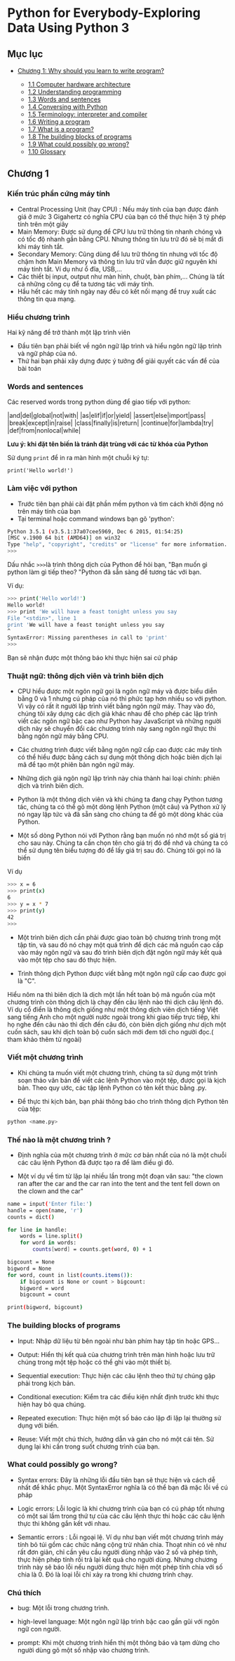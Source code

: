 # Python for Everybody-Exploring Data Using Python 3## Mục lục- [Chương 1: Why should you learn to write program?](#chuong1)		+ [1.1 Computer hardware architecture](#1.1)	+ [1.2 Understanding programming](#1.2)	+ [1.3 Words and sentences](#1.3)	+ [1.4 Conversing with Python](#1.4)	+ [1.5 Terminology: interpreter and compiler](#1.5)	+ [1.6 Writing a program](#1.6)	+ [1.7 What is a program?](#1.7)	+ [1.8 The building blocks of programs](#1.8)	+ [1.9 What could possibly go wrong?](#1.9)	+ [1.10 Glossary](#1.10)	<a name="chuong1"></a>	## Chương 1<a name="1.1"></a>### Kiến trúc phần cứng máy tính - Central Processing Unit (hay CPU) : Nếu máy tính của bạn được đánh giá ở mức 3 Gigahertz có nghĩa CPU của bạn có thể thực hiện 3 tỷ phép tính trên một giây - Main Memory: Được sử dụng để CPU lưu trữ thông tin nhanh chóng và có tốc độ nhanh gần bằng CPU. Nhưng thông tin lưu trữ đó sẽ bị mất đi khi máy tính tắt.- Secondary Memory: Cũng dùng để lưu trữ thông tin nhưng với tốc độ chậm hơn Main Memory và thông tin lưu trữ vẫn được giữ nguyên khi máy tính tắt. Ví dụ như ổ đĩa, USB,...- Các thiết bị input, output như màn hình, chuột, bàn phím,... Chúng là tất cả những công cụ để ta tương tác với máy tính.- Hầu hết các máy tính ngày nay đều có kết nối mạng để truy xuất các thông tin qua mạng.<a name="1.2"></a>### Hiểu chương trìnhHai kỹ năng để trở thành một lập trình viên - Đầu tiên bạn phải biết về ngôn ngữ lập trình và hiểu ngôn ngữ lập trình và ngữ pháp của nó.  - Thứ hai bạn phải xây dựng được ý tưởng để giải quyết các vấn để của bài toán<a name="1.3"></a>### Words and sentencesCác reserved words trong python dùng để giao tiếp với python:|and|del|global|not|with||as|elif|if|or|yield||assert|else|import|pass||break|except|in|raise||class|finally|is|return||continue|for|lambda|try||def|from|nonlocal|while|**Lưu ý: khi đặt tên biến là tránh đặt trùng với các từ khóa của Python**Sử dụng `print` để in ra màn hình một chuỗi ký tự:``print('Hello world!')``<a name="1.4"></a>### Làm việc với python- Trước tiên bạn phải cài đặt phần mềm python và tìm cách khởi động nó trên máy tính của bạn - Tại terminal hoặc command windows bạn gõ 'python':```shPython 3.5.1 (v3.5.1:37a07cee5969, Dec 6 2015, 01:54:25)[MSC v.1900 64 bit (AMD64)] on win32Type "help", "copyright", "credits" or "license" for more information.>>>```Dấu nhắc ``>>>``là trình thông dịch của Python để hỏi bạn, "Bạn muốn gì python làm gì tiếp theo? "Python đã sẵn sàng để tương tác với bạn. Ví dụ:```sh>>> print('Hello world!')Hello world!>>> print 'We will have a feast tonight unless you sayFile "<stdin>", line 1print 'We will have a feast tonight unless you say^SyntaxError: Missing parentheses in call to 'print'>>>```Bạn sẽ nhận được một thông báo khi thực hiện sai cứ pháp<a name="1.5"></a>### Thuật ngữ: thông dịch viên và trình biên dịch- CPU hiểu được một ngôn ngữ gọi là ngôn ngữ máy và được biểu diễn bằng 0 và 1 nhưng cú pháp của nó thì phức tạp hơn nhiều so với python. Vì vậy có rất ít người lập trình viết bằng ngôn ngữ máy. Thay vào đó, chúng tôi xây dựng các dịch giả khác nhau để cho phép các lập trình viết các ngôn ngữ bậc cao như Python hay JavaScript và những người dịch này sẽ chuyển đổi các chương trình này sang ngôn ngữ thực thi bằng ngôn ngữ máy bằng CPU.- Các chương trình được viết bằng ngôn ngữ cấp cao được các máy tính có thể hiểu được bằng cách sự dụng một thông dịch hoặc biên dịch lại mã để tạo một phiên bản ngôn ngữ máy.- Những dịch giả ngôn ngữ lập trình này chia thành hai loại chính: phiên dịch và trình biên dịch.- Python là một thông dịch viên và khi chúng ta đang chạy Python tương tác, chúng ta có thể gõ một dòng lệnh Python (một câu) và Python xử lý nó ngay lập tức và đã sẵn sàng cho chúng ta để gõ một dòng khác của Python.- Một số dòng Python nói với Python rằng bạn muốn nó nhớ một số giá trị cho sau này. Chúng ta cần chọn tên cho giá trị đó để nhớ và chúng ta có thể sử dụng tên biểu tượng đó để lấy giá trị sau đó. Chúng tôi gọi nó là biến Ví dụ ```sh>>> x = 6>>> print(x)6>>> y = x * 7>>> print(y)42>>>```- Một trình biên dịch cần phải được giao toàn bộ chương trình trong một tập tin, và sau đó nó chạy một quá trình để dịch các mã nguồn cao cấp vào máy ngôn ngữ và sau đó trình biên dịch đặt ngôn ngữ máy kết quả vào một tệp cho sau đó thực hiện.- Trình thông dịch Python được viết bằng một ngôn ngữ cấp cao được gọi là "C".Hiểu nôm na thì biên dịch là dịch một lần hết toàn bộ mã nguồn của một chương trình còn thông dịch là chạy đến câu lệnh nào thì dịch câu lệnh đó. Ví dụ cổ điển là thông dịch giống như một thông dịch viên dịch tiếng Việt sang tiếng Anh cho một người nước ngoài trong khi giao tiếp trực tiếp, khi họ nghe đến câu nào thì dịch đến câu đó, còn biên dịch giống như dịch một cuốn sách, sau khi dịch toàn bộ cuốn sách mới đem tới cho người đọc.( tham khảo thêm từ ngoài)<a name="1.6"></a>### Viết một chương trình- Khi chúng ta muốn viết một chương trình, chúng ta sử dụng một trình soạn thảo văn bản để viết các lệnh Python vào một tệp, được gọi là kịch bản. Theo quy ước, các tập lệnh Python có tên kết thúc bằng .py.- Để thực thi kịch bản, bạn phải thông báo cho trình thông dịch Python tên của tệp:```shpython <name.py>```<a name="1.7"></a>### Thế nào là một chương trình ?- Định nghĩa của một chương trình ở mức cơ bản nhất của nó là một chuỗi các câu lệnh Python đã được tạo ra để làm điều gì đó.- Một ví dụ về tìm từ lặp lại nhiều lần trong một đoạn văn sau: "the clown ran after the car and the car ran into the tent and the tent fell down on the clown and the car"```shname = input('Enter file:')handle = open(name, 'r')counts = dict()for line in handle:	words = line.split()	for word in words:		counts[word] = counts.get(word, 0) + 1bigcount = Nonebigword = Nonefor word, count in list(counts.items()):	if bigcount is None or count > bigcount:	bigword = word	bigcount = countprint(bigword, bigcount)```<a name="1.8"></a>### The building blocks of programs- Input: Nhập dữ liệu từ bên ngoài như bàn phím hay tập tin hoặc GPS...- Output: Hiển thị kết quả của chương trình trên màn hình hoặc lưu trữ chúng trong một tệp hoặc có thể ghi vào một thiết bị.- Sequential execution: Thực hiện các câu lệnh theo thứ tự chúng gặp phải trong kịch bản.- Conditional execution: Kiểm tra các điều kiện nhất định trước khi thực hiện hay bỏ qua chúng.- Repeated execution: Thực hiện một số báo cáo lặp đi lặp lại thường sử dụng với biến.- Reuse: Viết một chú thích, hướng dẫn và gán cho nó một cái tên. Sử dụng lại khi cần trong suốt chương trình của bạn. <a name="1.9"></a>### What could possibly go wrong?- Syntax errors: Đây là những lỗi đầu tiên bạn sẽ thực hiện và cách dễ nhất để khắc phục. Một SyntaxError nghĩa là có thể bạn đã mặc lỗi về cú pháp - Logic errors: Lỗi logic là khi chương trình của bạn có cú pháp tốt nhưng có một sai lầm trong thứ tự của các câu lệnh thực thi hoặc các câu lệnh thực thi không gắn kết với nhau.- Semantic errors : Lỗi ngoại lệ. Ví dụ như bạn viết một chương trình máy tính bỏ túi gồm các chức năng cộng trừ nhân chia. Thoạt nhìn có vẻ như rất đơn giản, chỉ cần yêu cầu người dùng nhập vào 2 số và phép tính, thực hiện phép tính rồi trả lại kết quả cho người dùng. Nhưng chương trình này sẽ báo lỗi nếu người dùng thực hiện một phép tính chia với số chia là 0. Đó là loại lỗi chỉ xảy ra trong khi chương trình chạy.<a name="10"></a>### Chú thích- bug: Một lỗi trong chương trình.- high-level language: Một ngôn ngữ lập trình bậc cao gần gũi với ngôn ngữ con người.- prompt: Khi một chương trình hiển thị một thông báo và tạm dừng cho người dùng gõ một số nhập vào chương trình. 